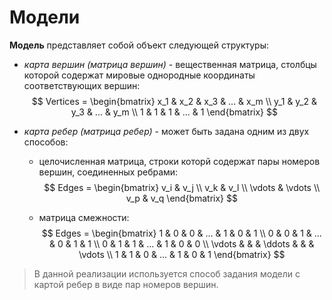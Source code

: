 # Модели

**Модель** представляет собой объект следующей структуры:

- *карта вершин (матрица вершин)* - вещественная матрица, столбцы которой содержат мировые однородные координаты соответствующих вершин:
  $$
  Vertices =   \begin{bmatrix}
      x_1 & x_2 & x_3 & ... & x_m \\
      y_1 & y_2 & y_3 & ... & y_m \\
      1 & 1 & 1 & ... & 1
    \end{bmatrix}
  $$

- *карта ребер (матрица ребер)* - может быть задана одним из двух способов:

  - целочисленная матрица, строки которй содержат пары номеров вершин, соединенных ребрами:
    $$
    Edges =   \begin{bmatrix}
        v_i & v_j \\
        v_k & v_l \\
        \vdots & \vdots \\
        v_p & v_q
      \end{bmatrix}
    $$

  - матрица смежности:
    $$
    Edges =   \begin{bmatrix}
        1 & 0 & 0 & ... & 1 & 0 & 1 \\
        0 & 0 & 1 & ... & 0 & 1 & 1 \\
        0 & 1 & 1 & ... & 1 & 0 & 0 \\
        \vdots & & & \ddots  & & & \vdots \\
        1 & 1 & 0 & ... & 1 & 0 & 1
      \end{bmatrix}
    $$


> В данной реализации используется способ задания модели с картой ребер в виде пар номеров вершин.